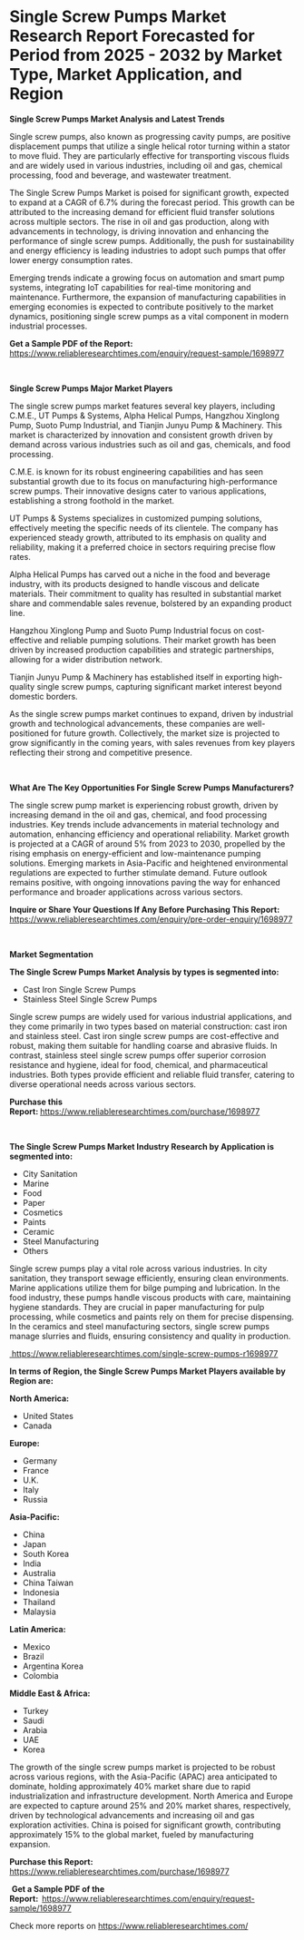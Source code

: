 <p><h1>Single Screw Pumps Market Research Report Forecasted for Period from 2025 -  2032 by Market Type, Market Application, and Region</h1></p><p><strong>Single Screw Pumps Market Analysis and Latest Trends</strong></p>
<p><p>Single screw pumps, also known as progressing cavity pumps, are positive displacement pumps that utilize a single helical rotor turning within a stator to move fluid. They are particularly effective for transporting viscous fluids and are widely used in various industries, including oil and gas, chemical processing, food and beverage, and wastewater treatment.</p><p>The Single Screw Pumps Market is poised for significant growth, expected to expand at a CAGR of 6.7% during the forecast period. This growth can be attributed to the increasing demand for efficient fluid transfer solutions across multiple sectors. The rise in oil and gas production, along with advancements in technology, is driving innovation and enhancing the performance of single screw pumps. Additionally, the push for sustainability and energy efficiency is leading industries to adopt such pumps that offer lower energy consumption rates.</p><p>Emerging trends indicate a growing focus on automation and smart pump systems, integrating IoT capabilities for real-time monitoring and maintenance. Furthermore, the expansion of manufacturing capabilities in emerging economies is expected to contribute positively to the market dynamics, positioning single screw pumps as a vital component in modern industrial processes.</p></p>
<p><strong>Get a Sample PDF of the Report:&nbsp;</strong> <a href="https://www.reliableresearchtimes.com/enquiry/request-sample/1698977?utm_campaign=2719&utm_medium=2&utm_source=Github&utm_content=ia&utm_term=09042025&utm_id=single-screw-pumps">https://www.reliableresearchtimes.com/enquiry/request-sample/1698977</a></p>
<p>&nbsp;</p>
<p><strong>Single Screw Pumps Major Market Players</strong></p>
<p><p>The single screw pumps market features several key players, including C.M.E., UT Pumps & Systems, Alpha Helical Pumps, Hangzhou Xinglong Pump, Suoto Pump Industrial, and Tianjin Junyu Pump & Machinery. This market is characterized by innovation and consistent growth driven by demand across various industries such as oil and gas, chemicals, and food processing.</p><p>C.M.E. is known for its robust engineering capabilities and has seen substantial growth due to its focus on manufacturing high-performance screw pumps. Their innovative designs cater to various applications, establishing a strong foothold in the market. </p><p>UT Pumps & Systems specializes in customized pumping solutions, effectively meeting the specific needs of its clientele. The company has experienced steady growth, attributed to its emphasis on quality and reliability, making it a preferred choice in sectors requiring precise flow rates.</p><p>Alpha Helical Pumps has carved out a niche in the food and beverage industry, with its products designed to handle viscous and delicate materials. Their commitment to quality has resulted in substantial market share and commendable sales revenue, bolstered by an expanding product line.</p><p>Hangzhou Xinglong Pump and Suoto Pump Industrial focus on cost-effective and reliable pumping solutions. Their market growth has been driven by increased production capabilities and strategic partnerships, allowing for a wider distribution network.</p><p>Tianjin Junyu Pump & Machinery has established itself in exporting high-quality single screw pumps, capturing significant market interest beyond domestic borders.</p><p>As the single screw pumps market continues to expand, driven by industrial growth and technological advancements, these companies are well-positioned for future growth. Collectively, the market size is projected to grow significantly in the coming years, with sales revenues from key players reflecting their strong and competitive presence.</p></p>
<p>&nbsp;</p>
<p><strong>What Are The Key Opportunities For Single Screw Pumps Manufacturers?</strong></p>
<p><p>The single screw pump market is experiencing robust growth, driven by increasing demand in the oil and gas, chemical, and food processing industries. Key trends include advancements in material technology and automation, enhancing efficiency and operational reliability. Market growth is projected at a CAGR of around 5% from 2023 to 2030, propelled by the rising emphasis on energy-efficient and low-maintenance pumping solutions. Emerging markets in Asia-Pacific and heightened environmental regulations are expected to further stimulate demand. Future outlook remains positive, with ongoing innovations paving the way for enhanced performance and broader applications across various sectors.</p></p>
<p><strong>Inquire or Share Your Questions If Any Before Purchasing This Report:</strong> <a href="https://www.reliableresearchtimes.com/enquiry/pre-order-enquiry/1698977?utm_campaign=2719&utm_medium=2&utm_source=Github&utm_content=ia&utm_term=09042025&utm_id=single-screw-pumps">https://www.reliableresearchtimes.com/enquiry/pre-order-enquiry/1698977</a></p>
<p>&nbsp;</p>
<p><strong>Market Segmentation</strong></p>
<p><strong>The Single Screw Pumps Market Analysis by types is segmented into:</strong></p>
<p><ul><li>Cast Iron Single Screw Pumps</li><li>Stainless Steel Single Screw Pumps</li></ul></p>
<p><p>Single screw pumps are widely used for various industrial applications, and they come primarily in two types based on material construction: cast iron and stainless steel. Cast iron single screw pumps are cost-effective and robust, making them suitable for handling coarse and abrasive fluids. In contrast, stainless steel single screw pumps offer superior corrosion resistance and hygiene, ideal for food, chemical, and pharmaceutical industries. Both types provide efficient and reliable fluid transfer, catering to diverse operational needs across various sectors.</p></p>
<p><strong>Purchase this Report:&nbsp;</strong><a href="https://www.reliableresearchtimes.com/purchase/1698977?utm_campaign=2719&utm_medium=2&utm_source=Github&utm_content=ia&utm_term=09042025&utm_id=single-screw-pumps">https://www.reliableresearchtimes.com/purchase/1698977</a></p>
<p>&nbsp;</p>
<p><strong>The Single Screw Pumps Market Industry Research by Application is segmented into:</strong></p>
<p><ul><li>City Sanitation</li><li>Marine</li><li>Food</li><li>Paper</li><li>Cosmetics</li><li>Paints</li><li>Ceramic</li><li>Steel Manufacturing</li><li>Others</li></ul></p>
<p><p>Single screw pumps play a vital role across various industries. In city sanitation, they transport sewage efficiently, ensuring clean environments. Marine applications utilize them for bilge pumping and lubrication. In the food industry, these pumps handle viscous products with care, maintaining hygiene standards. They are crucial in paper manufacturing for pulp processing, while cosmetics and paints rely on them for precise dispensing. In the ceramics and steel manufacturing sectors, single screw pumps manage slurries and fluids, ensuring consistency and quality in production.</p></p>
<p><a href="https://www.reliableresearchtimes.com/single-screw-pumps-r1698977?utm_campaign=2719&utm_medium=2&utm_source=Github&utm_content=ia&utm_term=09042025&utm_id=single-screw-pumps">&nbsp;https://www.reliableresearchtimes.com/single-screw-pumps-r1698977</a></p>
<p><strong>In terms of Region, the Single Screw Pumps Market Players available by Region are:</strong></p>
<p>
    <p> <strong> North America: </strong>
        <ul>
            <li>United States</li>
            <li>Canada</li>
        </ul>
        </p> 
    <p> <strong> Europe: </strong>
        <ul>
            <li>Germany</li>
            <li>France</li>
            <li>U.K.</li>
            <li>Italy</li>
            <li>Russia</li>
        </ul>
        </p> 
    <p> <strong> Asia-Pacific: </strong>
        <ul>
            <li>China</li>
            <li>Japan</li>
            <li>South Korea</li>
            <li>India</li>
            <li>Australia</li>
            <li>China Taiwan</li>
            <li>Indonesia</li>
            <li>Thailand</li>
            <li>Malaysia</li>
        </ul>
        </p> 
    <p> <strong> Latin America: </strong>
        <ul>
            <li>Mexico</li>
            <li>Brazil</li>
            <li>Argentina Korea</li>
            <li>Colombia</li>
        </ul>
        </p> 
    <p> <strong> Middle East & Africa: </strong>
        <ul>
            <li>Turkey</li>
            <li>Saudi</li>
            <li>Arabia</li>
            <li>UAE</li>
            <li>Korea</li>
        </ul>
    </p>
    </p>
<p><p>The growth of the single screw pumps market is projected to be robust across various regions, with the Asia-Pacific (APAC) area anticipated to dominate, holding approximately 40% market share due to rapid industrialization and infrastructure development. North America and Europe are expected to capture around 25% and 20% market shares, respectively, driven by technological advancements and increasing oil and gas exploration activities. China is poised for significant growth, contributing approximately 15% to the global market, fueled by manufacturing expansion.</p></p>
<p><strong>Purchase this Report: </strong><a href="https://www.reliableresearchtimes.com/purchase/1698977?utm_campaign=2719&utm_medium=2&utm_source=Github&utm_content=ia&utm_term=09042025&utm_id=single-screw-pumps">https://www.reliableresearchtimes.com/purchase/1698977</a></p>
<p>&nbsp;<strong>Get a Sample PDF of the Report:&nbsp;&nbsp;</strong><a href="https://www.reliableresearchtimes.com/enquiry/request-sample/1698977?utm_campaign=2719&utm_medium=2&utm_source=Github&utm_content=ia&utm_term=09042025&utm_id=single-screw-pumps">https://www.reliableresearchtimes.com/enquiry/request-sample/1698977</a></p>
<p><strong></strong></p>
<p>Check more reports on <a href="https://www.reliableresearchtimes.com/?utm_campaign=2719&utm_medium=2&utm_source=Github&utm_content=ia&utm_term=09042025&utm_id=single-screw-pumps">https://www.reliableresearchtimes.com/</a></p>